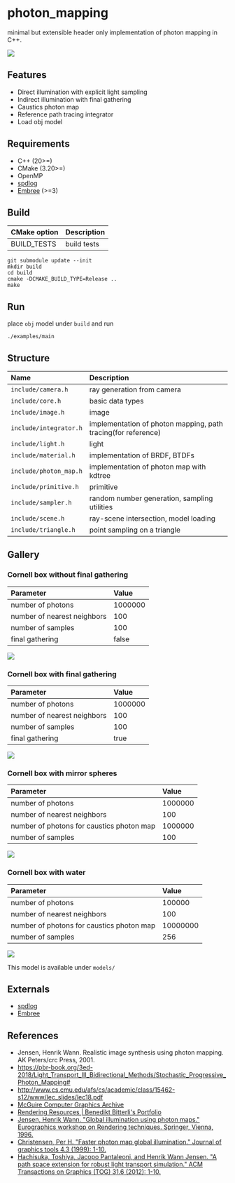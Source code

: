 # photon_mapping

minimal but extensible header only implementation of photon mapping in C++.

![](img/cornellbox-water3.png)

## Features

* Direct illumination with explicit light sampling
* Indirect illumination with final gathering
* Caustics photon map
* Reference path tracing integrator
* Load obj model

## Requirements

* C++ (20>=)
* CMake (3.20>=)
* OpenMP
* [spdlog](https://github.com/gabime/spdlog)
* [Embree](https://github.com/embree/embree) (>=3)

## Build

|CMake option|Description|
|:--|:--|
|BUILD_TESTS|build tests|

```
git submodule update --init
mkdir build
cd build
cmake -DCMAKE_BUILD_TYPE=Release ..
make
```

## Run

place `obj` model under `build` and run

```
./examples/main
```

## Structure

|Name|Description|
|:--|:--|
|`include/camera.h`|ray generation from camera|
|`include/core.h`|basic data types|
|`include/image.h`|image|
|`include/integrator.h`|implementation of photon mapping, path tracing(for reference)|
|`include/light.h`|light|
|`include/material.h`|implementation of BRDF, BTDFs|
|`include/photon_map.h`|implementation of photon map with kdtree|
|`include/primitive.h`|primitive|
|`include/sampler.h`|random number generation, sampling utilities|
|`include/scene.h`|ray-scene intersection, model loading|
|`include/triangle.h`|point sampling on a triangle|

## Gallery

### Cornell box without final gathering

|Parameter|Value|
|:--|:--| 
|number of photons|1000000|
|number of nearest neighbors|100|
|number of samples|100|
|final gathering|false|

![](img/without_final_gathering_100.png)

### Cornell box with final gathering

|Parameter|Value|
|:--|:--| 
|number of photons|1000000|
|number of nearest neighbors|100|
|number of samples|100|
|final gathering|true|

![](img/final_gathering_100.png)

### Cornell box with mirror spheres

|Parameter|Value|
|:--|:--| 
|number of photons|1000000|
|number of nearest neighbors|100|
|number of photons for caustics photon map|1000000|
|number of samples|100|

![](img/pm_mirror_with_final_gathering_recursive_id.png)

### Cornell box with water

|Parameter|Value|
|:--|:--| 
|number of photons|100000|
|number of nearest neighbors|100|
|number of photons for caustics photon map|10000000|
|number of samples|256|

![](img/cornellbox-water3.png)

This model is available under `models/`

## Externals

* [spdlog](https://github.com/gabime/spdlog)
* [Embree](https://github.com/embree/embree)

## References

* Jensen, Henrik Wann. Realistic image synthesis using photon mapping. AK Peters/crc Press, 2001.
* https://pbr-book.org/3ed-2018/Light_Transport_III_Bidirectional_Methods/Stochastic_Progressive_Photon_Mapping# 
* http://www.cs.cmu.edu/afs/cs/academic/class/15462-s12/www/lec_slides/lec18.pdf
* [McGuire Computer Graphics Archive](http://casual-effects.com/data/)
* [Rendering Resources | Benedikt Bitterli's Portfolio](https://benedikt-bitterli.me/resources/)
* [Jensen, Henrik Wann. "Global illumination using photon maps." Eurographics workshop on Rendering techniques. Springer, Vienna, 1996.](https://link.springer.com/chapter/10.1007/978-3-7091-7484-5_3)
* [Christensen, Per H. "Faster photon map global illumination." Journal of graphics tools 4.3 (1999): 1-10.](https://doi.org/10.1080/10867651.1999.10487505)
* [Hachisuka, Toshiya, Jacopo Pantaleoni, and Henrik Wann Jensen. "A path space extension for robust light transport simulation." ACM Transactions on Graphics (TOG) 31.6 (2012): 1-10.](https://dl.acm.org/doi/10.1145/2366145.2366210)